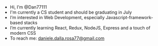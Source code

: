- Hi, I’m @Dan77111
- I'm currently a CS student and should be graduating in July
- I’m interested in Web Development, especially Javascript-framework-based stacks
- I’m currently learning React, Redux, NodeJS, Express and a touch of modern CSS
- To reach me: daniele.dalla.rosa77@gmail.com

